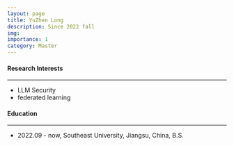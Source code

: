 ```yaml
---
layout: page
title: YuZhen Long
description: Since 2022 fall
img: 
importance: 1
category: Master
---
```


#### Research Interests
---
- LLM Security
- federated learning

#### Education
---
- 2022.09 - now, Southeast University, Jiangsu, China, B.S.
